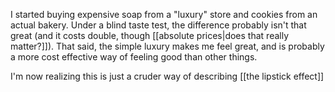 I started buying expensive soap from a "luxury" store and cookies from an actual bakery. Under a blind taste test, the difference probably isn't that great (and it costs double, though [[absolute prices|does that really matter?]]). That said, the simple luxury makes me feel great, and is probably a more cost effective way of feeling good than other things.

I'm now realizing this is just a cruder way of describing [[the lipstick effect]]
